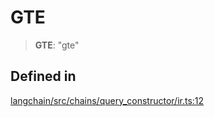 GTE
===

> **GTE**: "gte"

Defined in[](#defined-in "Direct link to Defined in")
------------------------------------------------------

[langchain/src/chains/query\_constructor/ir.ts:12](https://github.com/hwchase17/langchainjs/blob/1c1274d/langchain/src/chains/query_constructor/ir.ts#L12)
